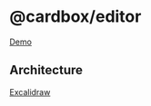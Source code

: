 # @cardbox/editor

[Demo](https://cardbox.github.io/editor/)

## Architecture

[Excalidraw](https://excalidraw.com/#json=5528282392952832,wi1RR6_vrOUpCgkRmOWyRA)